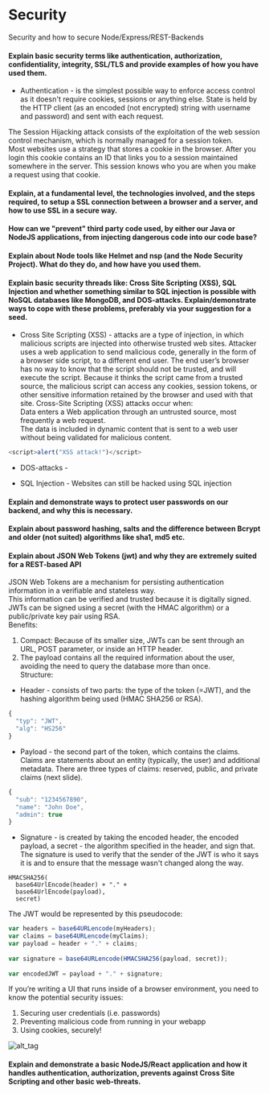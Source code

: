 # Security
Security and how to secure Node/Express/REST-Backends 

#### Explain basic security terms like authentication, authorization, confidentiality, integrity, SSL/TLS and provide examples of how you have used them.

* Authentication - is the simplest possible way to enforce access control as it doesn't require cookies, sessions or anything else. State is held by the HTTP client (as an encoded (not encrypted) string with username and password) and sent with each request.

The Session Hijacking attack consists of the exploitation of the web session control mechanism, which is normally managed for a session token.  
Most websites use a strategy that stores a cookie in the browser. After you login this cookie contains an ID that links you to a session maintained somewhere in the server. This session knows who you are when you make a request using that cookie.

#### Explain, at a fundamental level, the technologies involved, and the steps required, to setup a SSL connection between a browser and a server, and how to use SSL in a secure way.

#### How can we "prevent" third party code used, by either our Java or NodeJS applications, from injecting dangerous code into our code base?

#### Explain about Node tools like Helmet and nsp (and the Node Security Project). What do they do, and how have you used them.

#### Explain basic security threads like: Cross Site Scripting (XSS), SQL Injection and whether something similar to SQL injection is possible with NoSQL databases like MongoDB, and DOS-attacks. Explain/demonstrate ways to cope with these problems, preferably via your suggestion for a seed.

* Cross Site Scripting (XSS) - attacks are a type of injection, in which malicious scripts are injected into otherwise trusted web sites. Attacker uses a web application to send malicious code, generally in the form of a browser side script, to a different end user. The end user’s browser has no way to know that the script should not be trusted, and will execute the script. Because it thinks the script came from a trusted source, the malicious script can access any cookies, session tokens, or other sensitive information retained by the browser and used with that site.
Cross-Site Scripting (XSS) attacks occur when:  
Data enters a Web application through an untrusted source, most frequently a web request.  
The data is included in dynamic content that is sent to a web user without being validated for malicious content.
```JavaScript
<script>alert("XSS attack!")</script>
```
* DOS-attacks - 

* SQL Injection - Websites can still be hacked using SQL injection

#### Explain and demonstrate ways to protect user passwords on our backend, and why this is necessary.

#### Explain about password hashing, salts and the difference between Bcrypt and older (not suited) algorithms like sha1, md5 etc.

#### Explain about JSON Web Tokens (jwt) and why they are extremely suited for a REST-based API
JSON Web Tokens are a mechanism for persisting authentication information in a verifiable and stateless way.  
This information can be verified and trusted because it is digitally signed.
JWTs can be signed using a secret (with the HMAC algorithm) or a public/private key pair using RSA.  
Benefits:  
1. Compact: Because of its smaller size, JWTs can be sent through an URL, POST parameter, or inside an HTTP header.
2. The payload contains all the required information about the user, avoiding the need to query the database more than once.  
Structure:
* Header - consists of two parts: the type of the token (=JWT), and the hashing algorithm being used (HMAC SHA256 or RSA).
```JavaScript
{
  "typ": "JWT",
  "alg": "HS256"
}
```
* Payload - the second part of the token, which contains the claims. Claims are statements about an entity (typically, the user) and additional metadata. There are three types of claims: reserved, public, and private claims (next slide).
```JavaScript
{
  "sub": "1234567890",
  "name": "John Doe",
  "admin": true
} 
```
* Signature - is created by taking the encoded header, the encoded payload, a secret - the algorithm specified in the header, and sign that. The signature is used to verify that the sender of the JWT is who it says it is and to ensure that the message wasn't changed along the way.
```Terminal
HMACSHA256(
  base64UrlEncode(header) + "." +
  base64UrlEncode(payload),
  secret)
  ```

The JWT would be represented by this pseudocode:
```javaScript
var headers = base64URLencode(myHeaders);
var claims = base64URLencode(myClaims);
var payload = header + "." + claims;
 
var signature = base64URLencode(HMACSHA256(payload, secret));
 
var encodedJWT = payload + "." + signature;
```

If you’re writing a UI that runs inside of a browser environment, you need to know the potential security issues:
1. Securing user credentials (i.e. passwords)
2. Preventing malicious code from running in your webapp
3. Using cookies, securely!  

![alt_tag](http://js-plaul.rhcloud.com/Security2/images/AppSPAAccesscontroll.png)

#### Explain and demonstrate a basic NodeJS/React application and how it handles authentication, authorization, prevents against Cross Site Scripting and other basic web-threats.
